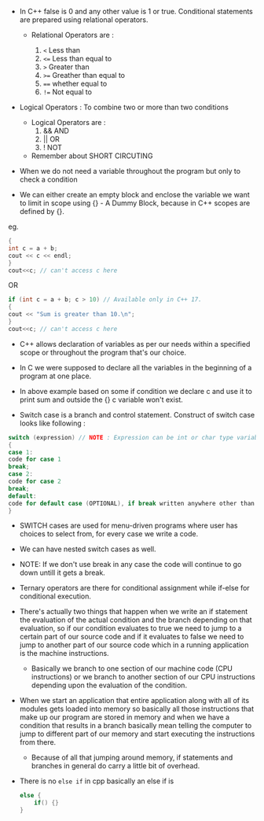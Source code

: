 - In C++ false is 0 and any other value is 1 or true. Conditional statements are prepared using relational operators.

  - Relational Operators are :

    1. `<` Less than
    1. `<=` Less than equal to
    1. `>` Greater than
    1. `>=` Greather than equal to
    1. `==` whether equal to
    1. `!=` Not equal to

- Logical Operators : To combine two or more than two conditions

  - Logical Operators are :
    1. && AND
    1. || OR
    1. ! NOT
  - Remember about SHORT CIRCUTING

- When we do not need a variable throughout the program but only to check a condition
- We can either create an empty block and enclose the variable we want to limit in scope using {} - A Dummy Block, because in C++ scopes are defined by {}.

eg.

```cpp
{
int c = a + b;
cout << c << endl;
}
cout<<c; // can't access c here
```

OR

```cpp
if (int c = a + b; c > 10) // Available only in C++ 17.
{
cout << "Sum is greater than 10.\n";
}
cout<<c; // can't access c here
```

- C++ allows declaration of variables as per our needs within a specified scope or throughout the program that's our choice.
- In C we were supposed to declare all the variables in the beginning of a program at one place.
- In above example based on some if condition we declare c and use it to print sum and outside the {} c variable won't exist.

- Switch case is a branch and control statement. Construct of switch case looks like following :

```cpp
switch (expression) // NOTE : Expression can be int or char type variable.
{
case 1:
code for case 1
break;
case 2:
code for case 2
break;
default:
code for default case (OPTIONAL), if break written anywhere other than last then use break.
}
```

- SWITCH cases are used for menu-driven programs where user has choices to select from, for every case we write a code.
- We can have nested switch cases as well.
- NOTE: If we don't use break in any case the code will continue to go down untill it gets a break.

- Ternary operators are there for conditional assignment while if-else for conditional execution.

- There's actually two things that happen when we write an if statement the evaluation of the actual condition and the branch depending on that evaluation, so if our condition evaluates to true we need to jump to a certain part of our source code and if it evaluates to false we need to jump to another part of our source code which in a running application is the machine instructions.
  - Basically we branch to one section of our machine code (CPU instructions) or we branch to another section of our CPU instructions depending upon the evaluation of the condition.
- When we start an application that entire application along with all of its modules gets loaded into memory so basically all those instructions that make up our program are stored in memory and when we have a condition that results in a branch basically mean telling the computer to jump to different part of our memory and start executing the instructions from there.

  - Because of all that jumping around memory, if statements and branches in general do carry a little bit of overhead.

- There is no `else if` in cpp basically an else if is
  ```cpp
  else {
      if() {}
  }
  ```
